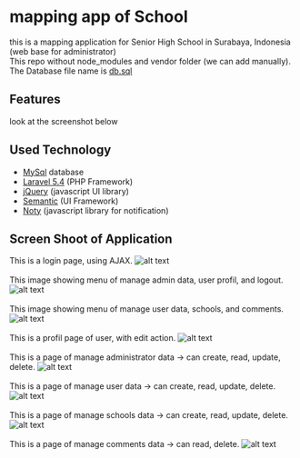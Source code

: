 # mapping app of School
this is a mapping application for Senior High School in Surabaya, Indonesia (web base for administrator) <br>
This repo without node_modules and vendor folder (we can add manually).<br>
The Database file name is [db.sql](https://github.com/indracahyae/mappingSMK_Web/blob/master/db.sql)

## Features
look at the screenshot below

##  Used Technology
* [MySql](https://www.mysql.com/) database
* [Laravel 5.4](https://laravel.com/docs/5.4) (PHP Framework)
* [jQuery](https://jquery.com/) (javascript UI library)
* [Semantic](https://semantic-ui.com/) (UI Framework)
* [Noty](https://ned.im/noty/#/) (javascript library for notification)

##  Screen Shoot of Application
This is a login page, using AJAX.
![alt text](https://github.com/indracahyae/mappingSMK_Web/blob/master/img/login.PNG?raw=true)
<br><br>
This image showing menu of manage admin data, user profil, and logout. 
![alt text](https://github.com/indracahyae/mappingSMK_Web/blob/master/img/menu1.png?raw=true)
<br><br>
This image showing menu of manage user data, schools, and comments. 
![alt text](https://github.com/indracahyae/mappingSMK_Web/blob/master/img/menu2.png?raw=true)
<br><br>
This is a profil page of user, with edit action.
![alt text](https://github.com/indracahyae/mappingSMK_Web/blob/master/img/MyProfil.PNG?raw=true)
<br><br>
This is a page of manage administrator data -> can create, read, update, delete.
![alt text](https://github.com/indracahyae/mappingSMK_Web/blob/master/img/crudAdmin.PNG?raw=true)
<br><br>
This is a page of manage user data -> can create, read, update, delete.
![alt text](https://github.com/indracahyae/mappingSMK_Web/blob/master/img/manageUser.png?raw=true)
<br><br>
This is a page of manage schools data -> can create, read, update, delete.
![alt text](https://github.com/indracahyae/mappingSMK_Web/blob/master/img/manageSekolah.png?raw=true)
<br><br>
This is a page of manage comments data -> can read, delete.
![alt text](https://github.com/indracahyae/mappingSMK_Web/blob/master/img/manageKomentar.png?raw=true)

